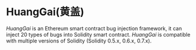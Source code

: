 # HuangGai(黄盖)
*HuangGai* is an Ethereum smart contract bug injection framework, it can inject 20 types of bugs into Solidity smart contract. *HuangGai* is compatible with multiple versions of Solidity (Solidity 0.5.x, 0.6.x, 0.7.x).